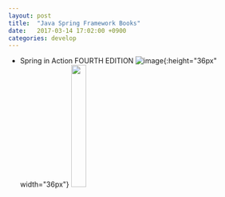 ```yaml
---
layout: post
title:  "Java Spring Framework Books"
date:   2017-03-14 17:02:00 +0900
categories: develop
---
```

- Spring in Action FOURTH EDITION
  ![image](http://image.kyobobook.co.kr/images/book/xlarge/388/x9791185890388.jpg"){:height="36px" width="36px"}
  <img src="http://image.kyobobook.co.kr/images/book/xlarge/388/x9791185890388.jpg" width="25%">

